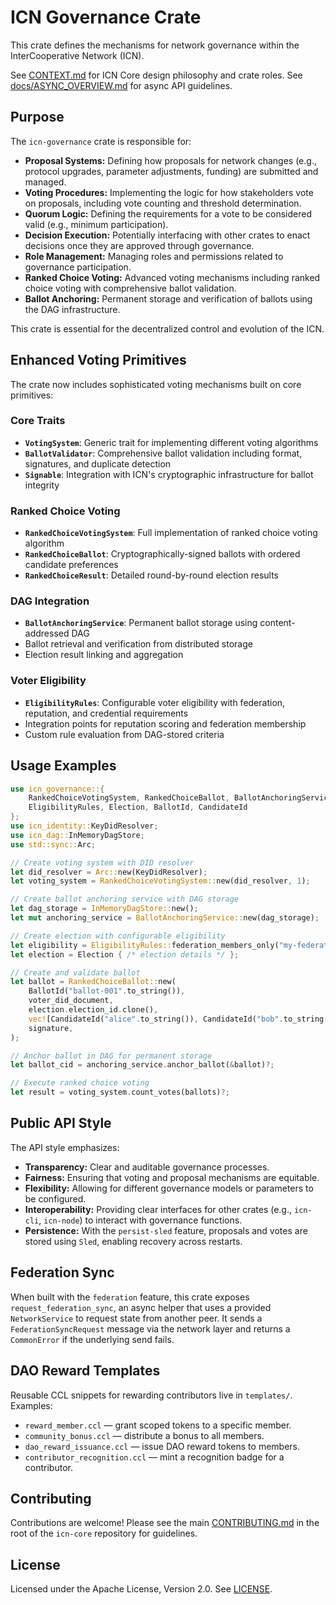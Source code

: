 # ICN Governance Crate

This crate defines the mechanisms for network governance within the InterCooperative Network (ICN).

See [CONTEXT.md](../../CONTEXT.md) for ICN Core design philosophy and crate roles.
See [docs/ASYNC_OVERVIEW.md](../../docs/ASYNC_OVERVIEW.md) for async API guidelines.

## Purpose

The `icn-governance` crate is responsible for:

*   **Proposal Systems:** Defining how proposals for network changes (e.g., protocol upgrades, parameter adjustments, funding) are submitted and managed.
*   **Voting Procedures:** Implementing the logic for how stakeholders vote on proposals, including vote counting and threshold determination.
*   **Quorum Logic:** Defining the requirements for a vote to be considered valid (e.g., minimum participation).
*   **Decision Execution:** Potentially interfacing with other crates to enact decisions once they are approved through governance.
*   **Role Management:** Managing roles and permissions related to governance participation.
*   **Ranked Choice Voting:** Advanced voting mechanisms including ranked choice voting with comprehensive ballot validation.
*   **Ballot Anchoring:** Permanent storage and verification of ballots using the DAG infrastructure.

This crate is essential for the decentralized control and evolution of the ICN.

## Enhanced Voting Primitives

The crate now includes sophisticated voting mechanisms built on core primitives:

### Core Traits

- **`VotingSystem`**: Generic trait for implementing different voting algorithms
- **`BallotValidator`**: Comprehensive ballot validation including format, signatures, and duplicate detection
- **`Signable`**: Integration with ICN's cryptographic infrastructure for ballot integrity

### Ranked Choice Voting

- **`RankedChoiceVotingSystem`**: Full implementation of ranked choice voting algorithm
- **`RankedChoiceBallot`**: Cryptographically-signed ballots with ordered candidate preferences
- **`RankedChoiceResult`**: Detailed round-by-round election results

### DAG Integration

- **`BallotAnchoringService`**: Permanent ballot storage using content-addressed DAG
- Ballot retrieval and verification from distributed storage
- Election result linking and aggregation

### Voter Eligibility

- **`EligibilityRules`**: Configurable voter eligibility with federation, reputation, and credential requirements
- Integration points for reputation scoring and federation membership
- Custom rule evaluation from DAG-stored criteria

## Usage Examples

```rust
use icn_governance::{
    RankedChoiceVotingSystem, RankedChoiceBallot, BallotAnchoringService,
    EligibilityRules, Election, BallotId, CandidateId
};
use icn_identity::KeyDidResolver;
use icn_dag::InMemoryDagStore;
use std::sync::Arc;

// Create voting system with DID resolver
let did_resolver = Arc::new(KeyDidResolver);
let voting_system = RankedChoiceVotingSystem::new(did_resolver, 1);

// Create ballot anchoring service with DAG storage
let dag_storage = InMemoryDagStore::new();
let mut anchoring_service = BallotAnchoringService::new(dag_storage);

// Create election with configurable eligibility
let eligibility = EligibilityRules::federation_members_only("my-federation".to_string());
let election = Election { /* election details */ };

// Create and validate ballot
let ballot = RankedChoiceBallot::new(
    BallotId("ballot-001".to_string()),
    voter_did_document,
    election.election_id.clone(),
    vec![CandidateId("alice".to_string()), CandidateId("bob".to_string())],
    signature,
);

// Anchor ballot in DAG for permanent storage
let ballot_cid = anchoring_service.anchor_ballot(&ballot)?;

// Execute ranked choice voting
let result = voting_system.count_votes(ballots)?;
```

## Public API Style

The API style emphasizes:

*   **Transparency:** Clear and auditable governance processes.
*   **Fairness:** Ensuring that voting and proposal mechanisms are equitable.
*   **Flexibility:** Allowing for different governance models or parameters to be configured.
*   **Interoperability:** Providing clear interfaces for other crates (e.g., `icn-cli`, `icn-node`) to interact with governance functions.
*   **Persistence:** With the `persist-sled` feature, proposals and votes are stored using `Sled`, enabling recovery across restarts.

## Federation Sync

When built with the `federation` feature, this crate exposes
`request_federation_sync`, an async helper that uses a provided
`NetworkService` to request state from another peer. It sends a
`FederationSyncRequest` message via the network layer and returns a
`CommonError` if the underlying send fails.
## DAO Reward Templates

Reusable CCL snippets for rewarding contributors live in `templates/`. Examples:
- `reward_member.ccl` — grant scoped tokens to a specific member.
- `community_bonus.ccl` — distribute a bonus to all members.
- `dao_reward_issuance.ccl` — issue DAO reward tokens to members.
- `contributor_recognition.ccl` — mint a recognition badge for a contributor.


## Contributing

Contributions are welcome! Please see the main [CONTRIBUTING.md](../../CONTRIBUTING.md) in the root of the `icn-core` repository for guidelines.

## License

Licensed under the Apache License, Version 2.0. See [LICENSE](../../LICENSE). 